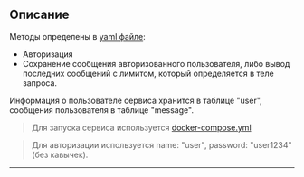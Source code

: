 
## Описание

Методы определены в [yaml файле](./TestServiceSpetification.yaml):
- Авторизация
- Сохранение сообщения авторизованного пользователя, либо вывод
  последних сообщений с лимитом, который определяется в теле запроса.

Информация о пользователе сервиса хранится в таблице "user", 
сообщения пользователя в таблице "message".

> Для запуска сервиса используется [docker-compose.yml](./docker-compose.yml)

> Для авторизации используется name: "user",  password: "user1234" (без кавычек).
____________
